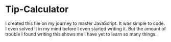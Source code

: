 # Tip-Calculator
I created this file on my journey to master JavaScript. It was simple to code. I even solved it in my mind before I even started writing it. But the amount of trouble I found writing this shows me I have yet to learn so many things.
